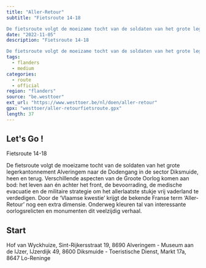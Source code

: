 ```yaml
---
title: "Aller-Retour"
subtitle: "Fietsroute 14-18

De fietsroute volgt de moeizame tocht van de soldaten van het grote legerkantonnement Alveringem naar de Dodengang in de sector Diksmuide, heen en terug"
date: "2022-11-05"
description: "Fietsroute 14-18

De fietsroute volgt de moeizame tocht van de soldaten van het grote legerkantonnement Alveringem naar de Dodengang in de sector Diksmuide, heen en terug" 
tags:
  - flanders
  - medium
categories: 
  - route
  - official
region: "flanders"
source: "be.westtoer"
ext_url: "https://www.westtoer.be/nl/doen/aller-retour"
gpx: "westtoer/aller-retourfietsroute.gpx"
length: 37
---
```


## Let's Go !

Fietsroute 14-18

De fietsroute volgt de moeizame tocht van de soldaten van het grote legerkantonnement Alveringem naar de Dodengang in de sector Diksmuide, heen en terug. Verschillende aspecten van de Groote Oorlog komen aan bod: het leven aan én achter het front, de bevoorrading, de medische evacuatie en de militaire strategie om het allerlaatste stukje vrij vaderland te verdedigen. Door de ‘Vlaamse kwestie’ krijgt de bekende Franse term ‘Aller-Retour’ nog een extra dimensie. Onderweg kleuren tal van interessante oorlogsrelicten en monumenten dit veelzijdig verhaal.

## Start 

Hof van Wyckhuize, Sint-Rijkersstraat 19, 8690 Alveringem - Museum aan de IJzer, IJzerdijk 49, 8600 Diksmuide - Toeristische Dienst, Markt 17a, 8647 Lo-Reninge 



